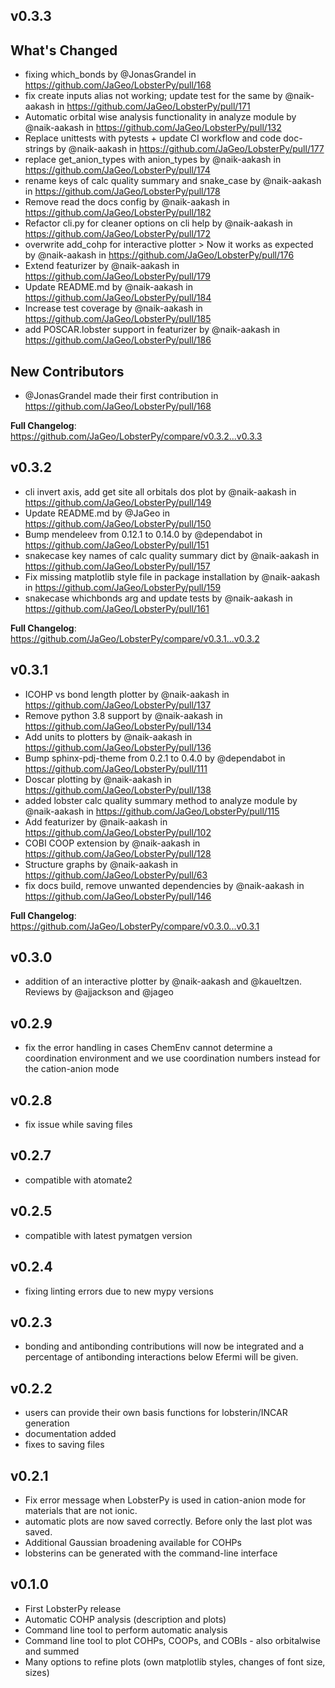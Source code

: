 ## v0.3.3
## What's Changed
- fixing which_bonds  by @JonasGrandel in https://github.com/JaGeo/LobsterPy/pull/168
- fix create inputs alias not working; update test for the same by @naik-aakash in https://github.com/JaGeo/LobsterPy/pull/171
- Automatic orbital wise analysis functionality in analyze module by @naik-aakash in https://github.com/JaGeo/LobsterPy/pull/132
- Replace unittests with pytests + update CI workflow and code doc-strings by @naik-aakash in https://github.com/JaGeo/LobsterPy/pull/177
- replace get_anion_types with anion_types by @naik-aakash in https://github.com/JaGeo/LobsterPy/pull/174
- rename keys of calc quality summary and snake_case by @naik-aakash in https://github.com/JaGeo/LobsterPy/pull/178
- Remove read the docs config  by @naik-aakash in https://github.com/JaGeo/LobsterPy/pull/182
- Refactor cli.py for cleaner options on cli help by @naik-aakash in https://github.com/JaGeo/LobsterPy/pull/172
- overwrite add_cohp for interactive plotter > Now it works as expected by @naik-aakash in https://github.com/JaGeo/LobsterPy/pull/176
- Extend featurizer by @naik-aakash in https://github.com/JaGeo/LobsterPy/pull/179
- Update README.md by @naik-aakash in https://github.com/JaGeo/LobsterPy/pull/184
- Increase test coverage by @naik-aakash in https://github.com/JaGeo/LobsterPy/pull/185
- add POSCAR.lobster support in featurizer by @naik-aakash in https://github.com/JaGeo/LobsterPy/pull/186

## New Contributors
- @JonasGrandel made their first contribution in https://github.com/JaGeo/LobsterPy/pull/168

**Full Changelog**: https://github.com/JaGeo/LobsterPy/compare/v0.3.2...v0.3.3

## v0.3.2
- cli invert axis, add get site all orbitals dos plot by @naik-aakash in https://github.com/JaGeo/LobsterPy/pull/149
- Update README.md by @JaGeo in https://github.com/JaGeo/LobsterPy/pull/150
- Bump mendeleev from 0.12.1 to 0.14.0 by @dependabot in https://github.com/JaGeo/LobsterPy/pull/151
- snakecase key names of calc quality summary dict by @naik-aakash in https://github.com/JaGeo/LobsterPy/pull/157
- Fix missing matplotlib style file in package installation  by @naik-aakash in https://github.com/JaGeo/LobsterPy/pull/159
- snakecase whichbonds arg and update tests by @naik-aakash in https://github.com/JaGeo/LobsterPy/pull/161

**Full Changelog**: https://github.com/JaGeo/LobsterPy/compare/v0.3.1...v0.3.2

## v0.3.1
- ICOHP vs bond length plotter by @naik-aakash in https://github.com/JaGeo/LobsterPy/pull/137
- Remove python 3.8 support by @naik-aakash in https://github.com/JaGeo/LobsterPy/pull/134
- Add units to plotters by @naik-aakash in https://github.com/JaGeo/LobsterPy/pull/136
- Bump sphinx-pdj-theme from 0.2.1 to 0.4.0 by @dependabot in https://github.com/JaGeo/LobsterPy/pull/111
- Doscar plotting by @naik-aakash in https://github.com/JaGeo/LobsterPy/pull/138
- added lobster calc quality summary method to analyze module by @naik-aakash in https://github.com/JaGeo/LobsterPy/pull/115
- Add featurizer by @naik-aakash in https://github.com/JaGeo/LobsterPy/pull/102
- COBI COOP extension by @naik-aakash in https://github.com/JaGeo/LobsterPy/pull/128
- Structure graphs by @naik-aakash in https://github.com/JaGeo/LobsterPy/pull/63
- fix docs build, remove unwanted dependencies by @naik-aakash in https://github.com/JaGeo/LobsterPy/pull/146

**Full Changelog**: https://github.com/JaGeo/LobsterPy/compare/v0.3.0...v0.3.1

## v0.3.0
- addition of an interactive plotter by @naik-aakash and @kaueltzen. Reviews by @ajjackson and @jageo
## v0.2.9
- fix the error handling in cases ChemEnv cannot determine a coordination environment and we use coordination numbers instead for the cation-anion mode

## v0.2.8
- fix issue while saving files

## v0.2.7
- compatible with atomate2
## v0.2.5
- compatible with latest pymatgen version
## v0.2.4
- fixing linting errors due to new mypy versions
## v0.2.3
- bonding and antibonding contributions will now be integrated and a percentage of antibonding interactions below Efermi will be given.

## v0.2.2
- users can provide their own basis functions for lobsterin/INCAR generation
- documentation added
- fixes to saving files

## v0.2.1
- Fix error message when LobsterPy is used in cation-anion mode for materials that are not ionic.
- automatic plots are now saved correctly. Before only the last plot was saved.
- Additional Gaussian broadening available for COHPs
- lobsterins can be generated with the command-line interface
## v0.1.0
- First LobsterPy release
- Automatic COHP analysis (description and plots)
- Command line tool to perform automatic analysis
- Command line tool to plot COHPs, COOPs, and COBIs - also orbitalwise and summed
- Many options to refine plots (own matplotlib styles, changes of font size, sizes)
